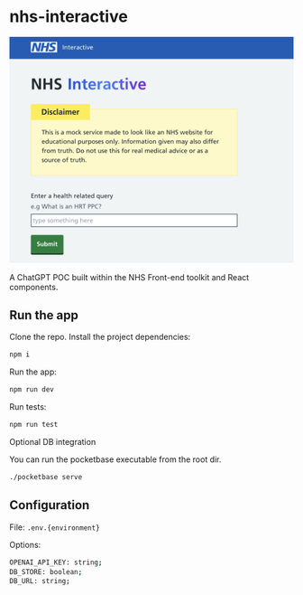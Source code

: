 # nhs-interactive

![landing](opengraph-image.png)

A ChatGPT POC built within the NHS Front-end toolkit and React components.

## Run the app

Clone the repo.
Install the project dependencies:

```bash
npm i
```

Run the app:

```bash
npm run dev
```

Run tests:

```bash
npm run test
```

Optional DB integration

You can run the pocketbase executable from the root dir.

```bash
./pocketbase serve
```

## Configuration

File: `.env.{environment}`

Options:

```bash
OPENAI_API_KEY: string;
DB_STORE: boolean;
DB_URL: string;
```
